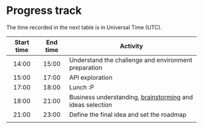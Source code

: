 # Progress track

The time recorded in the next table is in Universal Time (UTC).

| Start time | End time |                       Activity                       |
|:----------:|:--------:|------------------------------------------------------|
| 14:00 | 15:00 | Understand the challenge and environment preparation |
| 15:00 | 17:00 | API exploration |
| 17:00 | 18:00 | Lunch :P |
| 18:00 | 21:00 | Business understanding, [brainstorming](https://miro.com/app/board/o9J_lawyY2c=/) and ideas selection |
| 21:00 | 23:00 | Define the final idea and set the roadmap |
||||